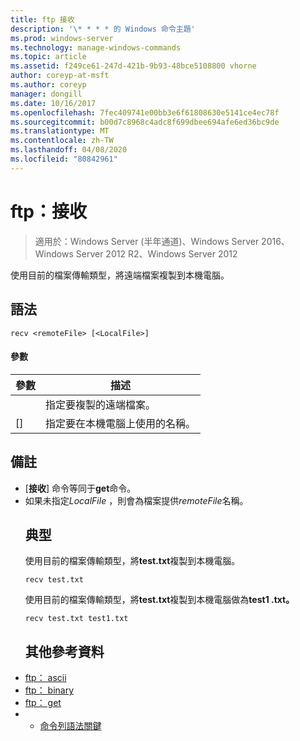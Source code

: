 ```yaml
---
title: ftp 接收
description: '\* * * * 的 Windows 命令主題'
ms.prod: windows-server
ms.technology: manage-windows-commands
ms.topic: article
ms.assetid: f249ce61-247d-421b-9b93-48bce5108800 vhorne
author: coreyp-at-msft
ms.author: coreyp
manager: dongill
ms.date: 10/16/2017
ms.openlocfilehash: 7fec409741e00bb3e6f61808630e5141ce4ec78f
ms.sourcegitcommit: b00d7c8968c4adc8f699dbee694afe6ed36bc9de
ms.translationtype: MT
ms.contentlocale: zh-TW
ms.lasthandoff: 04/08/2020
ms.locfileid: "80842961"
---
```

# <a name="ftp-recv"></a>ftp：接收

>適用於：Windows Server (半年通道)、Windows Server 2016、Windows Server 2012 R2、Windows Server 2012

使用目前的檔案傳輸類型，將遠端檔案複製到本機電腦。   
## <a name="syntax"></a>語法  
```  
recv <remoteFile> [<LocalFile>]  
```  
#### <a name="parameters"></a>參數  

|   參數   |                   描述                    |
|---------------|--------------------------------------------------|
| <remoteFile>  |        指定要複製的遠端檔案。        |
| [<LocalFile>] | 指定要在本機電腦上使用的名稱。 |

## <a name="remarks"></a>備註  
- [**接收**] 命令等同于**get**命令。  
- 如果未指定*LocalFile* ，則會為檔案提供*remoteFile*名稱。  
  ## <a name="examples"></a><a name=BKMK_Examples></a>典型  
  使用目前的檔案傳輸類型，將**test.txt**複製到本機電腦。  
  ```  
  recv test.txt  
  ```  
  使用目前的檔案傳輸類型，將**test.txt**複製到本機電腦做為**test1 .txt。**  
  ```  
  recv test.txt test1.txt  
  ```  
  ## <a name="additional-references"></a>其他參考資料  
- [ftp： ascii](ftp-ascii.md)  
- [ftp： binary](ftp-binary.md)  
- [ftp： get](ftp-get.md)  
- - [命令列語法關鍵](command-line-syntax-key.md)  
